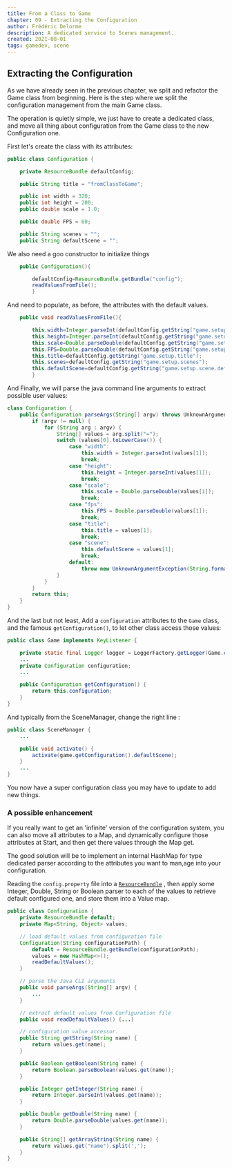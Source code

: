 ```yaml
---
title: From a Class to Game 
chapter: 09 - Extracting the Configuration 
author: Frédéric Delorme 
description: A dedicated service to Scenes management. 
created: 2021-08-01 
tags: gamedev, scene
---
```


## Extracting the Configuration

As we have already seen in the previous chapter, we split and refactor the Game class from beginning. Here is the step where
we split the configuration management from the main Game class.

The operation is quietly simple, we just have to create a dedicated class, and move all thing about configuration from
the Game class to the new Configuration one.

First let's create the class with its attributes:

```java
public class Configuration {

    private ResourceBundle defaultConfig;

    public String title = "fromClassToGame";

    public int width = 320;
    public int height = 200;
    public double scale = 1.0;

    public double FPS = 60;

    public String scenes = "";
    public String defaultScene = "";
```

We also need a goo constructor to initialize things

```java
    public Configuration(){

        defaultConfig=ResourceBundle.getBundle("config");
        readValuesFromFile();
        }
```

And need to populate, as before, the attributes with the default values.

```java
    public void readValuesFromFile(){

        this.width=Integer.parseInt(defaultConfig.getString("game.setup.width"));
        this.height=Integer.parseInt(defaultConfig.getString("game.setup.height"));
        this.scale=Double.parseDouble(defaultConfig.getString("game.setup.scale"));
        this.FPS=Double.parseDouble(defaultConfig.getString("game.setup.fps"));
        this.title=defaultConfig.getString("game.setup.title");
        this.scenes=defaultConfig.getString("game.setup.scenes");
        this.defaultScene=defaultConfig.getString("game.setup.scene.default");
        }
```

And Finally, we will parse the java command line arguments to extract possible user values:

```java
class Configuration {
    public Configuration parseArgs(String[] argv) throws UnknownArgumentException {
        if (argv != null) {
            for (String arg : argv) {
                String[] values = arg.split("=");
                switch (values[0].toLowerCase()) {
                    case "width":
                        this.width = Integer.parseInt(values[1]);
                        break;
                    case "height":
                        this.height = Integer.parseInt(values[1]);
                        break;
                    case "scale":
                        this.scale = Double.parseDouble(values[1]);
                        break;
                    case "fps":
                        this.FPS = Double.parseDouble(values[1]);
                        break;
                    case "title":
                        this.title = values[1];
                        break;
                    case "scene":
                        this.defaultScene = values[1];
                        break;
                    default:
                        throw new UnknownArgumentException(String.format("The argument %s is unknown", arg));
                }
            }
        }
        return this;
    }
}
```

And the last but not least, Add a `configuration` attributes to the `Game` class, and the famous `getConfiguration()`,
to let other class access those values:

```java
public class Game implements KeyListener {

    private static final Logger logger = LoggerFactory.getLogger(Game.class);
    ...
    private Configuration configuration;
    ...

    public Configuration getConfiguration() {
        return this.configuration;
    }
}
```

And typically from the SceneManager, change the right line :

```java
public class SceneManager {
    ...

    public void activate() {
        activate(game.getConfiguration().defaultScene);
    }
    ...
}
```

You now have a super configuration class you may have to update to add new things.

### A possible enhancement

If you really want to get an 'infinite' version of the configuration system, you can also move all attributes to a Map,
and dynamically configure those attributes at Start, and then get there values through the Map get.

The good solution will be to implement an internal HashMap for type dedicated parser according to the attributes you
want to man,age into your configuration.

Reading the `config.property` file into
a [`ResourceBundle`](https://docs.oracle.com/javase/8/docs/api/java/util/ResourceBundle.html "see the official ResourceBundle Java documentation")
, then apply some Integer, Double, String or Boolean parser to each of the values to retrieve default configured one,
and store them into a Value map.

```java
public class Configuration {
    private ResourceBundle default;
    private Map<String, Object> values;

    // load default values from configuration file
    Configuration(String configurationPath) {
        default = ResourceBundle.getBundle(configurationPath);
        values = new HashMap<>();
        readDefaultValues();
    }

    // parse the Java CLI arguments
    public void parseArgs(String[] argv) {
        ...
    }

    // extract default values from Configuration file
    public void readDefaultValues() {...}

    // configuration value accessor.
    public String getString(String name) {
        return values.get(name);
    }

    public Boolean getBoolean(String name) {
        return Boolean.parseBoolean(values.get(name));
    }

    public Integer getInteger(String name) {
        return Integer.parseInt(values.get(name));
    }

    public Double getDouble(String name) {
        return Double.parseDouble(values.get(name));
    }

    public String[] getArrayString(String name) {
        return values.get("name").split(',');
    }
}
```

